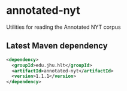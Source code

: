 # annotated-nyt
Utilities for reading the Annotated NYT corpus

Latest Maven dependency
---
```xml
<dependency>
  <groupId>edu.jhu.hlt</groupId>
  <artifactId>annotated-nyt</artifactId>
  <version>1.1.1</version>
</dependency>
```
